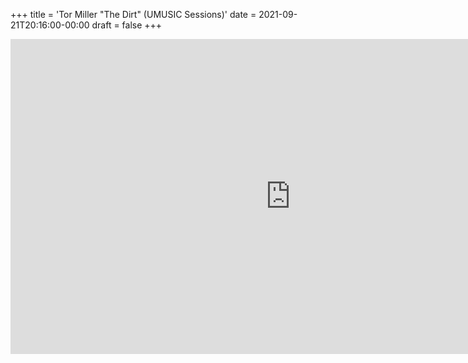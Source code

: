 +++
title = 'Tor Miller "The Dirt" (UMUSIC Sessions)'
date = 2021-09-21T20:16:00-00:00
draft = false
+++

<iframe width="896" height="504" src="https://www.youtube.com/embed/ALh08tjEFJw?si=JZCNkCQiGH0WsJcn" title="YouTube video player" frameborder="0" allow="accelerometer; autoplay; clipboard-write; encrypted-media; gyroscope; picture-in-picture; web-share" referrerpolicy="strict-origin-when-cross-origin" allowfullscreen></iframe>
